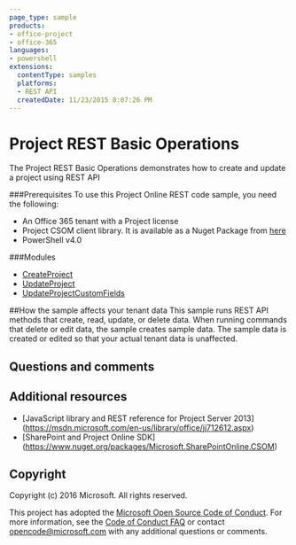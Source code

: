 ```yaml
---
page_type: sample
products:
- office-project
- office-365
languages:
- powershell
extensions:
  contentType: samples
  platforms:
  - REST API
  createdDate: 11/23/2015 8:07:26 PM
---
```

# Project REST Basic Operations

The Project REST Basic Operations demonstrates how to create and update a project using REST API

###Prerequisites
To use this Project Online REST code sample, you need the following:
* An Office 365 tenant with a Project license
* Project CSOM client library.  It is available as a Nuget Package from [here](https://www.nuget.org/packages/Microsoft.SharePointOnline.CSOM/)
* PowerShell v4.0

###Modules
* [CreateProject](/createproject.ps1)
* [UpdateProject](/updateproject.ps1)
* [UpdateProjectCustomFields](/updateprojectcustomfieldvalues.ps1)

##How the sample affects your tenant data
This sample runs REST API methods that create, read, update, or delete data. When running commands that delete or edit data, the sample creates sample data. The sample data is created or edited so that your actual tenant data is unaffected.

## Questions and comments

## Additional resources
* [JavaScript library and REST reference for Project Server 2013] (https://msdn.microsoft.com/en-us/library/office/jj712612.aspx)
* [SharePoint and Project Online SDK] (https://www.nuget.org/packages/Microsoft.SharePointOnline.CSOM)

## Copyright
Copyright (c) 2016 Microsoft. All rights reserved.


This project has adopted the [Microsoft Open Source Code of Conduct](https://opensource.microsoft.com/codeofconduct/). For more information, see the [Code of Conduct FAQ](https://opensource.microsoft.com/codeofconduct/faq/) or contact [opencode@microsoft.com](mailto:opencode@microsoft.com) with any additional questions or comments.
